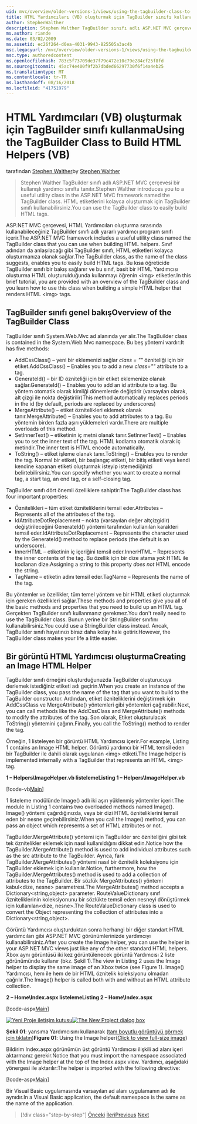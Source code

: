 ```yaml
---
uid: mvc/overview/older-versions-1/views/using-the-tagbuilder-class-to-build-html-helpers-vb
title: HTML Yardımcıları (VB) oluşturmak için TagBuilder sınıfı kullanarak | Microsoft Docs
author: StephenWalther
description: Stephen Walther TagBuilder sınıfı adlı ASP.NET MVC çerçevesi bir kullanışlı yardımcı sınıfta tanıtır. İçin TagBuilder sınıfı bir kolayca kullanabileceğiniz...
ms.author: riande
ms.date: 03/02/2009
ms.assetid: ec26f264-d0ea-4031-9943-825505a3ac4b
msc.legacyurl: /mvc/overview/older-versions-1/views/using-the-tagbuilder-class-to-build-html-helpers-vb
msc.type: authoredcontent
ms.openlocfilehash: 783c5f73709de37f79c472e10c79e284cf25f8fd
ms.sourcegitcommit: 45ac74e400f9f2b7dbded66297730f6f14a4eb25
ms.translationtype: MT
ms.contentlocale: tr-TR
ms.lasthandoff: 08/16/2018
ms.locfileid: "41751979"
---
```

<a name="using-the-tagbuilder-class-to-build-html-helpers-vb"></a><span data-ttu-id="2406c-104">HTML Yardımcıları (VB) oluşturmak için TagBuilder sınıfı kullanma</span><span class="sxs-lookup"><span data-stu-id="2406c-104">Using the TagBuilder Class to Build HTML Helpers (VB)</span></span>
====================
<span data-ttu-id="2406c-105">tarafından [Stephen Walther](https://github.com/StephenWalther)</span><span class="sxs-lookup"><span data-stu-id="2406c-105">by [Stephen Walther](https://github.com/StephenWalther)</span></span>

> <span data-ttu-id="2406c-106">Stephen Walther TagBuilder sınıfı adlı ASP.NET MVC çerçevesi bir kullanışlı yardımcı sınıfta tanıtır.</span><span class="sxs-lookup"><span data-stu-id="2406c-106">Stephen Walther introduces you to a useful utility class in the ASP.NET MVC framework named the TagBuilder class.</span></span> <span data-ttu-id="2406c-107">HTML etiketlerini kolayca oluşturmak için TagBuilder sınıfı kullanabilirsiniz.</span><span class="sxs-lookup"><span data-stu-id="2406c-107">You can use the TagBuilder class to easily build HTML tags.</span></span>


<span data-ttu-id="2406c-108">ASP.NET MVC çerçevesi, HTML Yardımcıları oluşturma sırasında kullanabileceğiniz TagBuilder sınıfı adlı yararlı yardımcı program sınıfı içerir.</span><span class="sxs-lookup"><span data-stu-id="2406c-108">The ASP.NET MVC framework includes a useful utility class named the TagBuilder class that you can use when building HTML helpers.</span></span> <span data-ttu-id="2406c-109">Sınıf adından da anlaşılacağı gibi TagBuilder sınıfı, HTML etiketleri kolayca oluşturmanıza olanak sağlar.</span><span class="sxs-lookup"><span data-stu-id="2406c-109">The TagBuilder class, as the name of the class suggests, enables you to easily build HTML tags.</span></span> <span data-ttu-id="2406c-110">Bu kısa öğreticide TagBuilder sınıfı bir bakış sağlanır ve bu sınıf, basit bir HTML Yardımcısı oluşturma HTML oluşturulduğunda kullanmayı öğrenin &lt;img&gt; etiketler.</span><span class="sxs-lookup"><span data-stu-id="2406c-110">In this brief tutorial, you are provided with an overview of the TagBuilder class and you learn how to use this class when building a simple HTML helper that renders HTML &lt;img&gt; tags.</span></span>

## <a name="overview-of-the-tagbuilder-class"></a><span data-ttu-id="2406c-111">TagBuilder sınıfı genel bakış</span><span class="sxs-lookup"><span data-stu-id="2406c-111">Overview of the TagBuilder Class</span></span>

<span data-ttu-id="2406c-112">TagBuilder sınıfı System.Web.Mvc ad alanında yer alır.</span><span class="sxs-lookup"><span data-stu-id="2406c-112">The TagBuilder class is contained in the System.Web.Mvc namespace.</span></span> <span data-ttu-id="2406c-113">Bu beş yöntemi vardır:</span><span class="sxs-lookup"><span data-stu-id="2406c-113">It has five methods:</span></span>

- <span data-ttu-id="2406c-114">AddCssClass() – yeni bir eklemenizi sağlar *class = ""* özniteliği için bir etiket.</span><span class="sxs-lookup"><span data-stu-id="2406c-114">AddCssClass() – Enables you to add a new *class=""* attribute to a tag.</span></span>
- <span data-ttu-id="2406c-115">GenerateId() – bir ID özniteliği için bir etiket eklemenize olanak sağlar.</span><span class="sxs-lookup"><span data-stu-id="2406c-115">GenerateId() – Enables you to add an id attribute to a tag.</span></span> <span data-ttu-id="2406c-116">Bu yöntem otomatik olarak kimliği dönemlerde değiştirir (varsayılan olarak, alt çizgi ile nokta değiştirilir)</span><span class="sxs-lookup"><span data-stu-id="2406c-116">This method automatically replaces periods in the id (by default, periods are replaced by underscores)</span></span>
- <span data-ttu-id="2406c-117">MergeAttribute() – etiket öznitelikleri eklemek olanak tanır.</span><span class="sxs-lookup"><span data-stu-id="2406c-117">MergeAttribute() – Enables you to add attributes to a tag.</span></span> <span data-ttu-id="2406c-118">Bu yöntemin birden fazla aşırı yüklemeleri vardır.</span><span class="sxs-lookup"><span data-stu-id="2406c-118">There are multiple overloads of this method.</span></span>
- <span data-ttu-id="2406c-119">SetInnerText() – etiketinin iç metni olanak tanır.</span><span class="sxs-lookup"><span data-stu-id="2406c-119">SetInnerText() – Enables you to set the inner text of the tag.</span></span> <span data-ttu-id="2406c-120">HTML kodlama otomatik olarak iç metindir.</span><span class="sxs-lookup"><span data-stu-id="2406c-120">The inner text is HTML encode automatically.</span></span>
- <span data-ttu-id="2406c-121">ToString() – etiket işleme olanak tanır.</span><span class="sxs-lookup"><span data-stu-id="2406c-121">ToString() – Enables you to render the tag.</span></span> <span data-ttu-id="2406c-122">Normal bir etiketi, bir başlangıç etiketi, bir bitiş etiketi veya kendi kendine kapanan etiketi oluşturmak isteyip istemediğinizi belirtebilirsiniz.</span><span class="sxs-lookup"><span data-stu-id="2406c-122">You can specify whether you want to create a normal tag, a start tag, an end tag, or a self-closing tag.</span></span>
  

<span data-ttu-id="2406c-123">TagBuilder sınıfı dört önemli özelliklere sahiptir:</span><span class="sxs-lookup"><span data-stu-id="2406c-123">The TagBuilder class has four important properties:</span></span>

- <span data-ttu-id="2406c-124">Öznitelikleri – tüm etiket özniteliklerini temsil eder.</span><span class="sxs-lookup"><span data-stu-id="2406c-124">Attributes – Represents all of the attributes of the tag.</span></span>
- <span data-ttu-id="2406c-125">IdAttributeDotReplacement – nokta (varsayılan değer altçizgidir) değiştirileceğini GenerateId() yöntemi tarafından kullanılan karakteri temsil eder.</span><span class="sxs-lookup"><span data-stu-id="2406c-125">IdAttributeDotReplacement – Represents the character used by the GenerateId() method to replace periods (the default is an underscore).</span></span>
- <span data-ttu-id="2406c-126">InnerHTML – etiketinin iç içeriğini temsil eder.</span><span class="sxs-lookup"><span data-stu-id="2406c-126">InnerHTML – Represents the inner contents of the tag.</span></span> <span data-ttu-id="2406c-127">Bu özellik için bir dize atama *yok* HTML ile kodlanan dize.</span><span class="sxs-lookup"><span data-stu-id="2406c-127">Assigning a string to this property *does not* HTML encode the string.</span></span>
- <span data-ttu-id="2406c-128">TagName – etiketin adını temsil eder.</span><span class="sxs-lookup"><span data-stu-id="2406c-128">TagName – Represents the name of the tag.</span></span>

<span data-ttu-id="2406c-129">Bu yöntemler ve özellikler, tüm temel yöntem ve bir HTML etiketi oluşturmak için gereken özellikleri sağlar.</span><span class="sxs-lookup"><span data-stu-id="2406c-129">These methods and properties give you all of the basic methods and properties that you need to build up an HTML tag.</span></span> <span data-ttu-id="2406c-130">Gerçekten TagBuilder sınıfı kullanmanız gerekmez.</span><span class="sxs-lookup"><span data-stu-id="2406c-130">You don't really need to use the TagBuilder class.</span></span> <span data-ttu-id="2406c-131">Bunun yerine bir StringBuilder sınıfını kullanabilirsiniz.</span><span class="sxs-lookup"><span data-stu-id="2406c-131">You could use a StringBuilder class instead.</span></span> <span data-ttu-id="2406c-132">Ancak, TagBuilder sınıfı hayatınızı biraz daha kolay hale getirir.</span><span class="sxs-lookup"><span data-stu-id="2406c-132">However, the TagBuilder class makes your life a little easier.</span></span>

## <a name="creating-an-image-html-helper"></a><span data-ttu-id="2406c-133">Bir görüntü HTML Yardımcısı oluşturma</span><span class="sxs-lookup"><span data-stu-id="2406c-133">Creating an Image HTML Helper</span></span>

<span data-ttu-id="2406c-134">TagBuilder sınıfı örneğini oluşturduğunuzda TagBuilder oluşturucuya derlemek istediğiniz etiketi adı geçirin.</span><span class="sxs-lookup"><span data-stu-id="2406c-134">When you create an instance of the TagBuilder class, you pass the name of the tag that you want to build to the TagBuilder constructor.</span></span> <span data-ttu-id="2406c-135">Ardından, etiket özniteliklerini değiştirmek için AddCssClass ve MergeAttribute() yöntemleri gibi yöntemleri çağırabilir.</span><span class="sxs-lookup"><span data-stu-id="2406c-135">Next, you can call methods like the AddCssClass and MergeAttribute() methods to modify the attributes of the tag.</span></span> <span data-ttu-id="2406c-136">Son olarak, Etiket oluşturulacak ToString() yöntemini çağırın.</span><span class="sxs-lookup"><span data-stu-id="2406c-136">Finally, you call the ToString() method to render the tag.</span></span>

<span data-ttu-id="2406c-137">Örneğin, 1 listeleyen bir görüntü HTML Yardımcısı içerir.</span><span class="sxs-lookup"><span data-stu-id="2406c-137">For example, Listing 1 contains an Image HTML helper.</span></span> <span data-ttu-id="2406c-138">Görüntü yardımcı bir HTML temsil eden bir TagBuilder ile dahili olarak uygulanan &lt;img&gt; etiketi.</span><span class="sxs-lookup"><span data-stu-id="2406c-138">The Image helper is implemented internally with a TagBuilder that represents an HTML &lt;img&gt; tag.</span></span>

<span data-ttu-id="2406c-139">**1 – Helpers\ImageHelper.vb listeleme**</span><span class="sxs-lookup"><span data-stu-id="2406c-139">**Listing 1 – Helpers\ImageHelper.vb**</span></span>

[!code-vb[Main](using-the-tagbuilder-class-to-build-html-helpers-vb/samples/sample1.vb)]

<span data-ttu-id="2406c-140">1 listeleme modülünde Image() adlı iki aşırı yüklenmiş yöntemler içerir.</span><span class="sxs-lookup"><span data-stu-id="2406c-140">The module in Listing 1 contains two overloaded methods named Image().</span></span> <span data-ttu-id="2406c-141">Image() yöntemi çağırdığınızda, veya bir dizi HTML özniteliklerini temsil eden bir nesne geçirebilirsiniz.</span><span class="sxs-lookup"><span data-stu-id="2406c-141">When you call the Image() method, you can pass an object which represents a set of HTML attributes or not.</span></span>

<span data-ttu-id="2406c-142">TagBuilder.MergeAttribute() yöntemi için TagBuilder src özniteliğini gibi tek tek öznitelikler eklemek için nasıl kullanıldığını dikkat edin.</span><span class="sxs-lookup"><span data-stu-id="2406c-142">Notice how the TagBuilder.MergeAttribute() method is used to add individual attributes such as the src attribute to the TagBuilder.</span></span> <span data-ttu-id="2406c-143">Ayrıca, fark TagBuilder.MergeAttributes() yöntemi nasıl bir öznitelik koleksiyonu için TagBuilder eklemek için kullanılır.</span><span class="sxs-lookup"><span data-stu-id="2406c-143">Notice, furthermore, how the TagBuilder.MergeAttributes() method is used to add a collection of attributes to the TagBuilder.</span></span> <span data-ttu-id="2406c-144">Bir sözlük MergeAttributes() yöntemi kabul&lt;dize, nesne&gt; parametresi.</span><span class="sxs-lookup"><span data-stu-id="2406c-144">The MergeAttributes() method accepts a Dictionary&lt;string,object&gt; parameter.</span></span> <span data-ttu-id="2406c-145">RouteValueDictionary sınıf özniteliklerinin koleksiyonunu bir sözlükte temsil eden nesneyi dönüştürmek için kullanılan&lt;dize, nesne&gt;.</span><span class="sxs-lookup"><span data-stu-id="2406c-145">The RouteValueDictionary class is used to convert the Object representing the collection of attributes into a Dictionary&lt;string,object&gt;.</span></span>

<span data-ttu-id="2406c-146">Görüntü Yardımcısı oluşturduktan sonra herhangi bir diğer standart HTML yardımcıları gibi ASP.NET MVC görünümlerinizde yardımcıyı kullanabilirsiniz.</span><span class="sxs-lookup"><span data-stu-id="2406c-146">After you create the Image helper, you can use the helper in your ASP.NET MVC views just like any of the other standard HTML helpers.</span></span> <span data-ttu-id="2406c-147">Xbox aynı görüntüsü iki kez görüntülenecek görüntü Yardımcısı 2 liste görünümünde kullanır (bkz. Şekil 1).</span><span class="sxs-lookup"><span data-stu-id="2406c-147">The view in Listing 2 uses the Image helper to display the same image of an Xbox twice (see Figure 1).</span></span> <span data-ttu-id="2406c-148">Image() Yardımcısı, hem ile hem de bir HTML öznitelik koleksiyonu olmadan çağrılır.</span><span class="sxs-lookup"><span data-stu-id="2406c-148">The Image() helper is called both with and without an HTML attribute collection.</span></span>

<span data-ttu-id="2406c-149">**2 – Home\Index.aspx listeleme**</span><span class="sxs-lookup"><span data-stu-id="2406c-149">**Listing 2 – Home\Index.aspx**</span></span>

[!code-aspx[Main](using-the-tagbuilder-class-to-build-html-helpers-vb/samples/sample2.aspx)]


<span data-ttu-id="2406c-150">[![Yeni Proje iletişim kutusu](using-the-tagbuilder-class-to-build-html-helpers-vb/_static/image1.jpg)](using-the-tagbuilder-class-to-build-html-helpers-vb/_static/image1.png)</span><span class="sxs-lookup"><span data-stu-id="2406c-150">[![The New Project dialog box](using-the-tagbuilder-class-to-build-html-helpers-vb/_static/image1.jpg)](using-the-tagbuilder-class-to-build-html-helpers-vb/_static/image1.png)</span></span>

<span data-ttu-id="2406c-151">**Şekil 01**: yansıma Yardımcısını kullanarak ([tam boyutlu görüntüyü görmek için tıklatın](using-the-tagbuilder-class-to-build-html-helpers-vb/_static/image2.png))</span><span class="sxs-lookup"><span data-stu-id="2406c-151">**Figure 01**: Using the Image helper([Click to view full-size image](using-the-tagbuilder-class-to-build-html-helpers-vb/_static/image2.png))</span></span>


<span data-ttu-id="2406c-152">Bildirim Index.aspx görünümün üst görüntü Yardımcısı ilişkili ad alanı içeri aktarmanız gerekir.</span><span class="sxs-lookup"><span data-stu-id="2406c-152">Notice that you must import the namespace associated with the Image helper at the top of the Index.aspx view.</span></span> <span data-ttu-id="2406c-153">Yardımcı, aşağıdaki yönergesi ile aktarılır:</span><span class="sxs-lookup"><span data-stu-id="2406c-153">The helper is imported with the following directive:</span></span>

[!code-aspx[Main](using-the-tagbuilder-class-to-build-html-helpers-vb/samples/sample3.aspx)]

<span data-ttu-id="2406c-154">Bir Visual Basic uygulamasında varsayılan ad alanı uygulamanın adı ile aynıdır.</span><span class="sxs-lookup"><span data-stu-id="2406c-154">In a Visual Basic application, the default namespace is the same as the name of the application.</span></span>

> [!div class="step-by-step"]
> <span data-ttu-id="2406c-155">[Önceki](creating-custom-html-helpers-vb.md)
> [İleri](creating-page-layouts-with-view-master-pages-vb.md)</span><span class="sxs-lookup"><span data-stu-id="2406c-155">[Previous](creating-custom-html-helpers-vb.md)
[Next](creating-page-layouts-with-view-master-pages-vb.md)</span></span>
